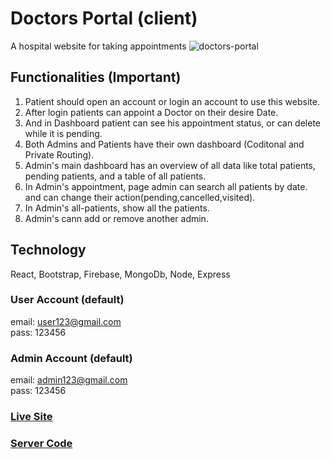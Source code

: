 # Doctors Portal (client)
A hospital website for taking appointments
<img src="https://i.ibb.co/vY8CnGC/doctors-portal.png" alt="doctors-portal" border="0">

## Functionalities (Important)
1. Patient should open an account or login an account to use this website.
2. After login patients can appoint a Doctor on their desire Date.
3. And in Dashboard patient can see his appointment status, or can delete while it is pending.
4. Both Admins and Patients have their own dashboard (Coditonal and Private Routing).
5. Admin's main dashboard has an overview of all data like total patients, pending patients, and a table of all patients.
6. In Admin's appointment, page admin can search all patients by date. and can change their action(pending,cancelled,visited).
7. In Admin's all-patients,  show all the patients.
8. Admin's cann add or  remove another admin.

## Technology
React, Bootstrap, Firebase, MongoDb, Node, Express

### User Account (default)
email: user123@gmail.com <br>
pass: 123456

### Admin Account (default)
email: admin123@gmail.com <br>
pass: 123456

### [Live Site](https://doctors-portaal.web.app)
### [Server Code](https://github.com/Abu-Hojayfa/doctors-portal_server)
